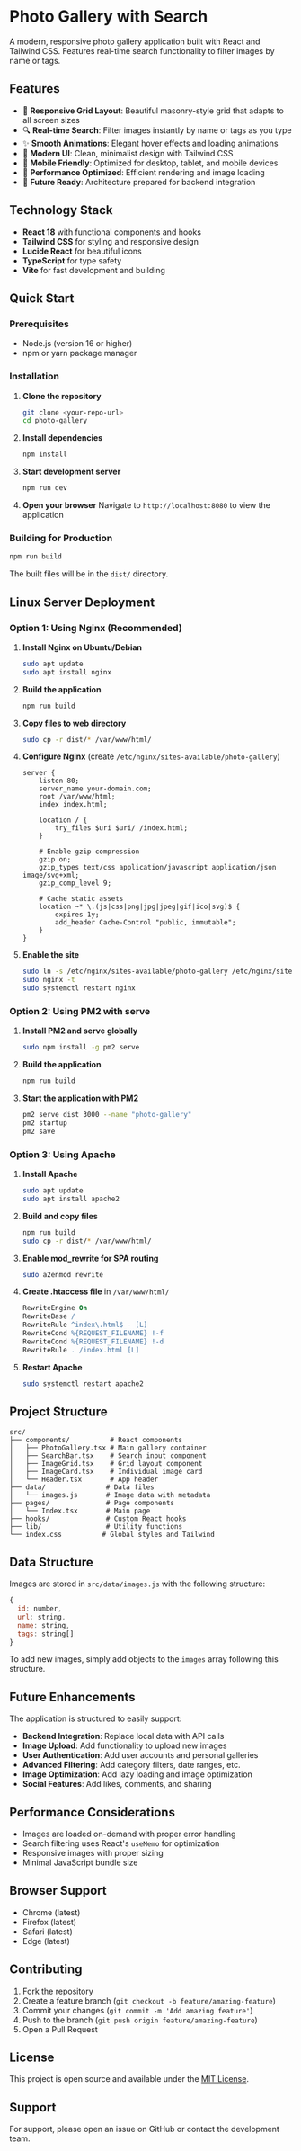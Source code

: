 
# Photo Gallery with Search

A modern, responsive photo gallery application built with React and Tailwind CSS. Features real-time search functionality to filter images by name or tags.

## Features

- 📸 **Responsive Grid Layout**: Beautiful masonry-style grid that adapts to all screen sizes
- 🔍 **Real-time Search**: Filter images instantly by name or tags as you type
- ✨ **Smooth Animations**: Elegant hover effects and loading animations
- 🎨 **Modern UI**: Clean, minimalist design with Tailwind CSS
- 📱 **Mobile Friendly**: Optimized for desktop, tablet, and mobile devices
- 🚀 **Performance Optimized**: Efficient rendering and image loading
- 🔧 **Future Ready**: Architecture prepared for backend integration

## Technology Stack

- **React 18** with functional components and hooks
- **Tailwind CSS** for styling and responsive design
- **Lucide React** for beautiful icons
- **TypeScript** for type safety
- **Vite** for fast development and building

## Quick Start

### Prerequisites

- Node.js (version 16 or higher)
- npm or yarn package manager

### Installation

1. **Clone the repository**
   ```bash
   git clone <your-repo-url>
   cd photo-gallery
   ```

2. **Install dependencies**
   ```bash
   npm install
   ```

3. **Start development server**
   ```bash
   npm run dev
   ```

4. **Open your browser**
   Navigate to `http://localhost:8080` to view the application

### Building for Production

```bash
npm run build
```

The built files will be in the `dist/` directory.

## Linux Server Deployment

### Option 1: Using Nginx (Recommended)

1. **Install Nginx on Ubuntu/Debian**
   ```bash
   sudo apt update
   sudo apt install nginx
   ```

2. **Build the application**
   ```bash
   npm run build
   ```

3. **Copy files to web directory**
   ```bash
   sudo cp -r dist/* /var/www/html/
   ```

4. **Configure Nginx** (create `/etc/nginx/sites-available/photo-gallery`)
   ```nginx
   server {
       listen 80;
       server_name your-domain.com;
       root /var/www/html;
       index index.html;

       location / {
           try_files $uri $uri/ /index.html;
       }

       # Enable gzip compression
       gzip on;
       gzip_types text/css application/javascript application/json image/svg+xml;
       gzip_comp_level 9;

       # Cache static assets
       location ~* \.(js|css|png|jpg|jpeg|gif|ico|svg)$ {
           expires 1y;
           add_header Cache-Control "public, immutable";
       }
   }
   ```

5. **Enable the site**
   ```bash
   sudo ln -s /etc/nginx/sites-available/photo-gallery /etc/nginx/sites-enabled/
   sudo nginx -t
   sudo systemctl restart nginx
   ```

### Option 2: Using PM2 with serve

1. **Install PM2 and serve globally**
   ```bash
   sudo npm install -g pm2 serve
   ```

2. **Build the application**
   ```bash
   npm run build
   ```

3. **Start the application with PM2**
   ```bash
   pm2 serve dist 3000 --name "photo-gallery"
   pm2 startup
   pm2 save
   ```

### Option 3: Using Apache

1. **Install Apache**
   ```bash
   sudo apt update
   sudo apt install apache2
   ```

2. **Build and copy files**
   ```bash
   npm run build
   sudo cp -r dist/* /var/www/html/
   ```

3. **Enable mod_rewrite for SPA routing**
   ```bash
   sudo a2enmod rewrite
   ```

4. **Create .htaccess file** in `/var/www/html/`
   ```apache
   RewriteEngine On
   RewriteBase /
   RewriteRule ^index\.html$ - [L]
   RewriteCond %{REQUEST_FILENAME} !-f
   RewriteCond %{REQUEST_FILENAME} !-d
   RewriteRule . /index.html [L]
   ```

5. **Restart Apache**
   ```bash
   sudo systemctl restart apache2
   ```

## Project Structure

```
src/
├── components/          # React components
│   ├── PhotoGallery.tsx # Main gallery container
│   ├── SearchBar.tsx    # Search input component
│   ├── ImageGrid.tsx    # Grid layout component
│   ├── ImageCard.tsx    # Individual image card
│   └── Header.tsx       # App header
├── data/               # Data files
│   └── images.js       # Image data with metadata
├── pages/              # Page components
│   └── Index.tsx       # Main page
├── hooks/              # Custom React hooks
├── lib/                # Utility functions
└── index.css          # Global styles and Tailwind
```

## Data Structure

Images are stored in `src/data/images.js` with the following structure:

```javascript
{
  id: number,
  url: string,
  name: string,
  tags: string[]
}
```

To add new images, simply add objects to the `images` array following this structure.

## Future Enhancements

The application is structured to easily support:

- **Backend Integration**: Replace local data with API calls
- **Image Upload**: Add functionality to upload new images
- **User Authentication**: Add user accounts and personal galleries
- **Advanced Filtering**: Add category filters, date ranges, etc.
- **Image Optimization**: Add lazy loading and image optimization
- **Social Features**: Add likes, comments, and sharing

## Performance Considerations

- Images are loaded on-demand with proper error handling
- Search filtering uses React's `useMemo` for optimization
- Responsive images with proper sizing
- Minimal JavaScript bundle size

## Browser Support

- Chrome (latest)
- Firefox (latest)
- Safari (latest)
- Edge (latest)

## Contributing

1. Fork the repository
2. Create a feature branch (`git checkout -b feature/amazing-feature`)
3. Commit your changes (`git commit -m 'Add amazing feature'`)
4. Push to the branch (`git push origin feature/amazing-feature`)
5. Open a Pull Request

## License

This project is open source and available under the [MIT License](LICENSE).

## Support

For support, please open an issue on GitHub or contact the development team.
